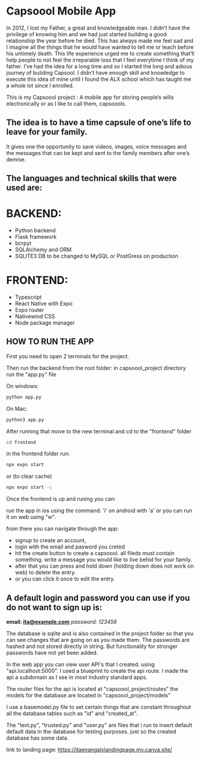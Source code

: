 # Capsoool Mobile App

In 2012, I lost my Father, a great  and knowledgeable man. 
I didn’t have the privilege of knowing him and we had just started building a good relationship the year before he died. 
This has always made me feel sad and I imagine all the things that he would have wanted to tell me or teach before his untimely death. 
This life experience urged me to create something that’ll help people to not feel the irreparable loss that I feel everytime I think of my father. 
I’ve had the idea for a long time and so I started the long and adious journey of building Capsool. 
I didn’t have enough skill and knowledge to execute this idea of mine until I found the ALX school which has taught me a whole lot since I enrolled.

This is my Capsoool project : A mobile app for storing people’s wills electronically or as I like to call them, capsoools.

## The idea is to have a time capsule of one’s life to leave for your family.

It gives one the opportunity to save videos, images, voice messages and the messages that can be kept and sent to the family members after one’s demise.

## The languages and technical skills that were used are:


# BACKEND:

- Python backend
- Flask framework
- bcrpyt
- SQLAlchemy and ORM
- SQLITE3 DB to be changed to MySQL or PostGress on production


# FRONTEND:

- Typescript
- React Native with Expo
- Expo router
- Nativewind CSS
- Node package manager


## HOW TO RUN THE APP
First you need to open 2 terminals for the project.

Then run the backend from the root folder:
in capsoool_project directory run the "app.py" file

On windows:
```bash
python app.py
```

On Mac:
```bash
python3 app.py
```

After running that move to the new terminal and cd to the "frontend" folder

```bash
cd frontend
```
in the frontend folder run:

```bash
npx expo start
```
or
(to clear cache)
```bash
npx expo start -c
```


Once the frontend is up and runing you can:

run the app in ios using the command: 'i'
on android with 'a'
or you can run it on web using "w".

from there you can navigate through the app:
- signup to create an account,
- login with the email and pasword you creted
- hit the create button to create a capsoool. all fileds must contain something. write a message you would like to live behid for your family.
- after that you can press and hold down (holding down does not work on web) to delete the entry.
- or you can click it once to edit the entry.


## A default login and password you can use if you do not want to sign up is:
**email: ita@example.com**
*password: 123456*

The database is sqlite and is also contained in the project folder so that you can see changes that are going on as you made them.
The passwords are hashed and not stored directly in string. But functionality for stronger passwords have not yet been added.

In the web app you can view user API's that I created. using "api.localhost:5000". I used a blueprint to create the api route. I made the api a subdomain as I see in most industry standard apps.

The router files for the api is located at "capsoool_project/routes" the models for the database are located in "capsoool_project/models"

I use a basemodel.py file to set certain things that are constant throughout all the database tables such as "id" and "created_at".

The "text.py", "trusted.py" and "user.py" are files that i run to insert default default data in the database for testing purposes. just so the created database has some data.

link to landing page: https://itaenangalxlandingpage.my.canva.site/
